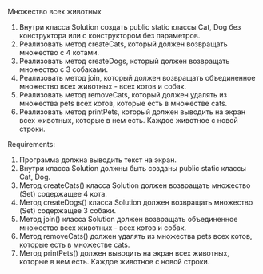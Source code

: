 Множество всех животных
1. Внутри класса Solution создать public static классы Cat, Dog без конструктора или с конструктором без параметров.
2. Реализовать метод createCats, который должен возвращать множество с 4 котами.
3. Реализовать метод createDogs, который должен возвращать множество с 3 собаками.
4. Реализовать метод join, который должен возвращать объединенное множество всех животных - всех котов и собак.
5. Реализовать метод removeCats, который должен удалять из множества pets всех котов, которые есть в множестве cats.
6. Реализовать метод printPets, который должен выводить на экран всех животных, которые в нем есть.
Каждое животное с новой строки.


Requirements:
1. Программа должна выводить текст на экран.
2. Внутри класса Solution должны быть созданы public static классы Cat, Dog.
3. Метод createCats() класса Solution должен возвращать множество (Set) содержащее 4 кота.
4. Метод createDogs() класса Solution должен возвращать множество (Set) содержащее 3 собаки.
5. Метод join() класса Solution должен возвращать объединенное множество всех животных - всех котов и собак.
6. Метод removeCats() должен удалять из множества pets всех котов, которые есть в множестве cats.
7. Метод printPets() должен выводить на экран всех животных, которые в нем есть. Каждое животное с новой строки.
